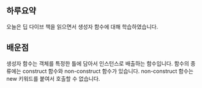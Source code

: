 ## 하루요약
오늘은 딥 다이브 책을 읽으면서 생성자 함수에 대해 학습하였습니다.

## 배운점
생성자 함수는 객체를 특정한 틀에 담아서 인스턴스로 배출하는 함수입니다.
함수의 종류에는 construct 함수와 non-construct 함수가 있습니다.
non-construct 함수는 new 키워드를 붙여서 호출할 수 없습니다.